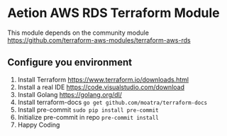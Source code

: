 # Aetion AWS RDS Terraform Module
This module depends on the community module https://github.com/terraform-aws-modules/terraform-aws-rds

## Configure you environment

1. Install Terraform https://www.terraform.io/downloads.html
2. Install a real IDE https://code.visualstudio.com/download
3. Install Golang https://golang.org/dl/
4. Install terraform-docs `go get github.com/moatra/terraform-docs`
5. Install pre-commit `sudo pip install pre-commit`
6. Initialize pre-commit in repo `pre-commit install`
7. Happy Coding
